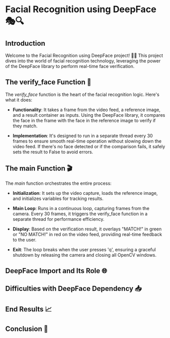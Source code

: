 # Facial Recognition using DeepFace 🎭🔍

## Introduction
Welcome to the Facial Recognition using DeepFace project! 🧑‍💻 This project dives into the world of facial recognition technology, leveraging the power of the DeepFace library to perform real-time face verification.

## The verify_face Function 🧐
The *verify_face* function is the heart of the facial recognition logic. Here's what it does:

- **Functionality**: It takes a frame from the video feed, a reference image, and a result container as inputs. Using the DeepFace library, it compares the face in the frame with the face in the reference image to verify if they match.

- **Implementation**: It's designed to run in a separate thread every 30 frames to ensure smooth real-time operation without slowing down the video feed. If there's no face detected or if the comparison fails, it safely sets the result to False to avoid errors.

## The main Function 🎬
The *main* function orchestrates the entire process:

- **Initialization**: It sets up the video capture, loads the reference image, and initializes variables for tracking results.

- **Main Loop**: Runs in a continuous loop, capturing frames from the camera. Every 30 frames, it triggers the verify_face function in a separate thread for performance efficiency.

- **Display**: Based on the verification result, it overlays "MATCH!" in green or "NO MATCH!" in red on the video feed, providing real-time feedback to the user.

- **Exit**: The loop breaks when the user presses 'q', ensuring a graceful shutdown by releasing the camera and closing all OpenCV windows.

## DeepFace Import and Its Role 🌐

## Difficulties with DeepFace Dependency 📥

## End Results 📈

## Conclusion 🎉